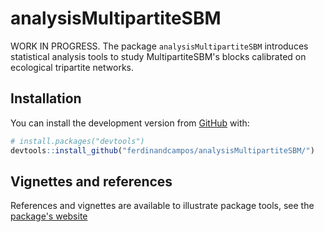 # analysisMultipartiteSBM
WORK IN PROGRESS. The package `analysisMultipartiteSBM` introduces statistical analysis tools 
to study MultipartiteSBM's blocks calibrated on ecological tripartite networks.

## Installation

You can install the development version from
[GitHub](https://github.com/) with:

``` r
# install.packages("devtools")
devtools::install_github("ferdinandcampos/analysisMultipartiteSBM/")
```
## Vignettes and references
References and vignettes are available to illustrate package tools, see the  [package's website](https://ferdinandcampos.github.io/analysisMultipartiteSBM/articles/Application_EcologicalNetworksDataset.html)
